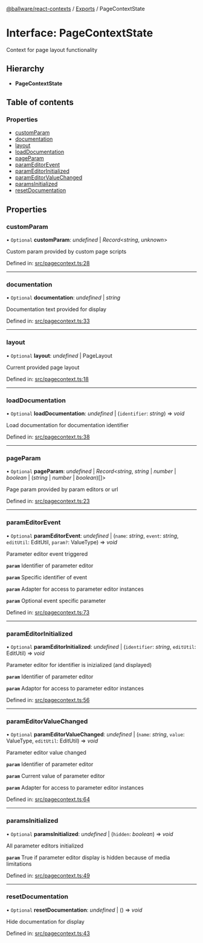 [@ballware/react-contexts](../README.md) / [Exports](../modules.md) / PageContextState

# Interface: PageContextState

Context for page layout functionality

## Hierarchy

* **PageContextState**

## Table of contents

### Properties

- [customParam](pagecontextstate.md#customparam)
- [documentation](pagecontextstate.md#documentation)
- [layout](pagecontextstate.md#layout)
- [loadDocumentation](pagecontextstate.md#loaddocumentation)
- [pageParam](pagecontextstate.md#pageparam)
- [paramEditorEvent](pagecontextstate.md#parameditorevent)
- [paramEditorInitialized](pagecontextstate.md#parameditorinitialized)
- [paramEditorValueChanged](pagecontextstate.md#parameditorvaluechanged)
- [paramsInitialized](pagecontextstate.md#paramsinitialized)
- [resetDocumentation](pagecontextstate.md#resetdocumentation)

## Properties

### customParam

• `Optional` **customParam**: *undefined* \| *Record*<*string*, *unknown*\>

Custom param provided by custom page scripts

Defined in: [src/pagecontext.ts:28](https://github.com/frankball/ballware-react-contexts/blob/85afb6f/src/pagecontext.ts#L28)

___

### documentation

• `Optional` **documentation**: *undefined* \| *string*

Documentation text provided for display

Defined in: [src/pagecontext.ts:33](https://github.com/frankball/ballware-react-contexts/blob/85afb6f/src/pagecontext.ts#L33)

___

### layout

• `Optional` **layout**: *undefined* \| PageLayout

Current provided page layout

Defined in: [src/pagecontext.ts:18](https://github.com/frankball/ballware-react-contexts/blob/85afb6f/src/pagecontext.ts#L18)

___

### loadDocumentation

• `Optional` **loadDocumentation**: *undefined* \| (`identifier`: *string*) => *void*

Load documentation for documentation identifier

Defined in: [src/pagecontext.ts:38](https://github.com/frankball/ballware-react-contexts/blob/85afb6f/src/pagecontext.ts#L38)

___

### pageParam

• `Optional` **pageParam**: *undefined* \| *Record*<*string*, *string* \| *number* \| *boolean* \| (*string* \| *number* \| *boolean*)[]\>

Page param provided by param editors or url

Defined in: [src/pagecontext.ts:23](https://github.com/frankball/ballware-react-contexts/blob/85afb6f/src/pagecontext.ts#L23)

___

### paramEditorEvent

• `Optional` **paramEditorEvent**: *undefined* \| (`name`: *string*, `event`: *string*, `editUtil`: EditUtil, `param?`: ValueType) => *void*

Parameter editor event triggered

**`param`** Identifier of parameter editor

**`param`** Specific identifier of event

**`param`** Adapter for access to parameter editor instances

**`param`** Optional event specific parameter

Defined in: [src/pagecontext.ts:73](https://github.com/frankball/ballware-react-contexts/blob/85afb6f/src/pagecontext.ts#L73)

___

### paramEditorInitialized

• `Optional` **paramEditorInitialized**: *undefined* \| (`identifier`: *string*, `editUtil`: EditUtil) => *void*

Parameter editor for identifier is inizialized (and displayed)

**`param`** Identifier of parameter editor

**`param`** Adaptor for access to parameter editor instances

Defined in: [src/pagecontext.ts:56](https://github.com/frankball/ballware-react-contexts/blob/85afb6f/src/pagecontext.ts#L56)

___

### paramEditorValueChanged

• `Optional` **paramEditorValueChanged**: *undefined* \| (`name`: *string*, `value`: ValueType, `editUtil`: EditUtil) => *void*

Parameter editor value changed

**`param`** Identifier of parameter editor

**`param`** Current value of parameter editor

**`param`** Adapter for access to parameter editor instances

Defined in: [src/pagecontext.ts:64](https://github.com/frankball/ballware-react-contexts/blob/85afb6f/src/pagecontext.ts#L64)

___

### paramsInitialized

• `Optional` **paramsInitialized**: *undefined* \| (`hidden`: *boolean*) => *void*

All parameter editors initialized

**`param`** True if parameter editor display is hidden because of media limitations

Defined in: [src/pagecontext.ts:49](https://github.com/frankball/ballware-react-contexts/blob/85afb6f/src/pagecontext.ts#L49)

___

### resetDocumentation

• `Optional` **resetDocumentation**: *undefined* \| () => *void*

Hide documentation for display

Defined in: [src/pagecontext.ts:43](https://github.com/frankball/ballware-react-contexts/blob/85afb6f/src/pagecontext.ts#L43)
